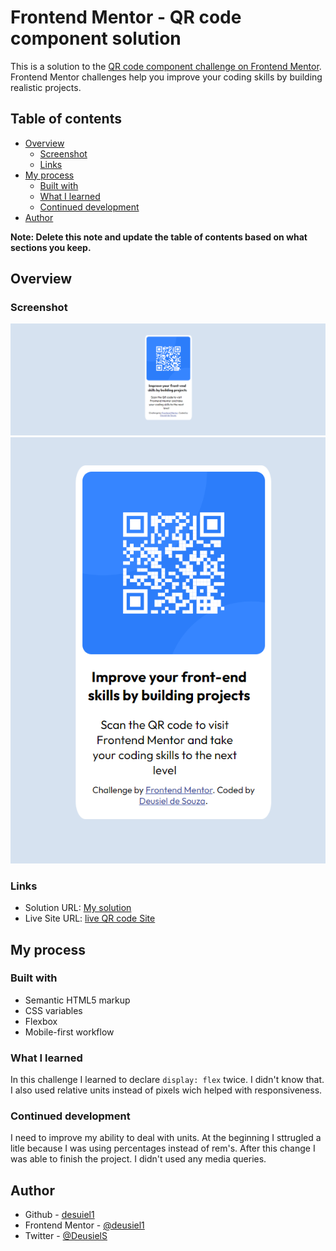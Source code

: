 # Frontend Mentor - QR code component solution

This is a solution to the [QR code component challenge on Frontend Mentor](https://www.frontendmentor.io/challenges/qr-code-component-iux_sIO_H). Frontend Mentor challenges help you improve your coding skills by building realistic projects. 

## Table of contents

- [Overview](#overview)
  - [Screenshot](#screenshot)
  - [Links](#links)
- [My process](#my-process)
  - [Built with](#built-with)
  - [What I learned](#what-i-learned)
  - [Continued development](#continued-development)
- [Author](#author)


**Note: Delete this note and update the table of contents based on what sections you keep.**

## Overview

### Screenshot

![Desktop](Frontend-Mentor-QR-code-component.png)
![Mobile](Frontend-Mentor-QR-code-component-mobile.png)


### Links

- Solution URL: [My solution](https://www.frontendmentor.io/solutions/qr-code-component-hvIly6tH-m)
- Live Site URL: [live QR code Site](https://deusiel1.github.io/qr-code-component.io/)

## My process

### Built with

- Semantic HTML5 markup
- CSS variables
- Flexbox
- Mobile-first workflow

### What I learned

In this challenge I learned to declare `display: flex` twice. I didn't know that. I also used relative units instead of pixels wich helped with responsiveness.


### Continued development

I need to improve my ability to deal with units. At the beginning I sttrugled a litle because I was using percentages instead of rem's. After this change I was able to finish the project. I didn't used any media queries.


## Author

- Github - [desuiel1](https://github.com/deusiel1)
- Frontend Mentor - [@deusiel1](https://www.frontendmentor.io/profile/deusiel1)
- Twitter - [@DeusielS](https://twitter.com/DeusielS)



